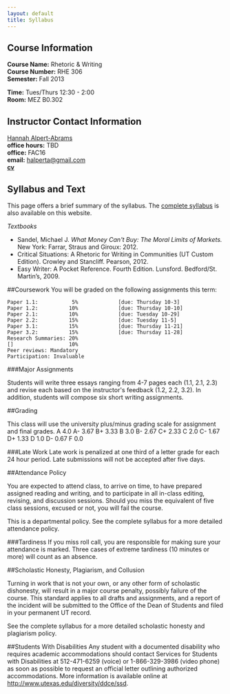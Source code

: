 ```yaml
---
layout: default
title: Syllabus
---
```


## Course Information

**Course Name:** Rhetoric & Writing  
**Course Number:** RHE 306  
**Semester:** Fall 2013  
  
**Time:** Tues/Thurs 12:30 - 2:00  
**Room:** MEZ B0.302  


## Instructor Contact Information
[Hannah Alpert-Abrams](http://www.halperta.com)  
**office hours:** TBD  
**office:** FAC16  
**email:** halperta@gmail.com  
**[cv](pdf/AlpertAbramsCV.pdf)** 

## Syllabus and Text

This page offers a brief summary of the syllabus. The [complete syllabus](pdf/RHE306syllabus2013.pdf) is also available on this website.

_Textbooks_

* Sandel, Michael J. *What Money Can't Buy: The Moral Limits of Markets.* New York: Farrar, Straus and Giroux: 2012.
* Critical Situations:  A Rhetoric for Writing in Communities (UT Custom Edition). Crowley and Stancliff. Pearson, 2012.
* Easy Writer:  A Pocket Reference. Fourth Edition.  Lunsford. Bedford/St. Martin’s, 2009.  

##Coursework
You will be graded on the following assignments this term:

	Paper 1.1:           5%             [due: Thursday 10-3]
	Paper 1.2:          10%             [due: Thursday 10-10]
	Paper 2.1:          10%             [due: Tuesday 10-29]
	Paper 2.2:          15%             [due: Tuesday 11-5]
	Paper 3.1:          15%             [due: Thursday 11-21]
	Paper 3.2:          15%             [due: Thursday 11-28]
	Research Summaries: 20%
	[]                  10%  
	Peer reviews: Mandatory
	Participation: Invaluable
	
###Major Assignments

Students will write three essays ranging from 4-7 pages each (1.1, 2.1, 2.3) and revise each based on the instructor's feedback (1.2, 2.2, 3.2). In addition, students will compose six short writing assignments.

##Grading

This class will use the university plus/minus grading scale for assignment and final grades. 
	A 	4.0
	A- 	3.67
	B+ 	3.33
	B 	3.0
	B- 	2.67
	C+ 	2.33
	C 	2.0
	C- 	1.67
	D+ 	1.33
	D 	1.0
	D- 	0.67
	F 	0.0

###Late Work
Late work is penalized at one third of a letter grade for each 24 hour period. Late submissions will not be accepted after five days.

##Attendance Policy

You are expected to attend class, to arrive on time, to have prepared assigned reading and writing, and to participate in all in-class editing, revising, and discussion sessions. Should you miss the equivalent of five class sessions, excused or not, you will fail the course. 

This is a departmental policy. See the complete syllabus for a more detailed attendance policy.

###Tardiness
If you miss roll call, you are responsible for making sure your attendance is marked. Three cases of extreme tardiness (10 minutes or more) will count as an absence.

##Scholastic Honesty, Plagiarism, and Collusion

Turning in work that is not your own, or any other form of scholastic dishonesty, will result in a major course penalty, possibly failure of the course. This standard applies to all drafts and assignments, and a report of the incident will be submitted to the Office of the Dean of Students and filed in your permanent UT record.

See the complete syllabus for a more detailed scholastic honesty and plagiarism policy.

##Students With Disabilities
Any student with a documented disability who requires academic accommodations should contact Services for Students with Disabilities at 512-471-6259 (voice) or 1-866-329-3986 (video phone) as soon as possible to request an official letter outlining authorized accommodations. More information is available online at http://www.utexas.edu/diversity/ddce/ssd.































